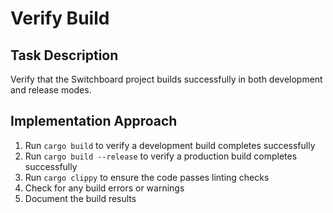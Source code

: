# Verify Build

## Task Description
Verify that the Switchboard project builds successfully in both development and release modes.

## Implementation Approach
1. Run `cargo build` to verify a development build completes successfully
2. Run `cargo build --release` to verify a production build completes successfully
3. Run `cargo clippy` to ensure the code passes linting checks
4. Check for any build errors or warnings
5. Document the build results